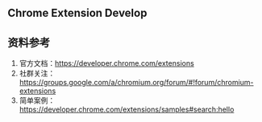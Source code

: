 ## Chrome Extension Develop

## 资料参考
1. 官方文档：https://developer.chrome.com/extensions
2. 社群关注：https://groups.google.com/a/chromium.org/forum/#!forum/chromium-extensions
3. 简单案例：https://developer.chrome.com/extensions/samples#search:hello
